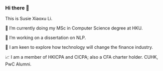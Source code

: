 ### Hi there 👋

<!--
**lxx-holmes/lxx-holmes** is a ✨ _special_ ✨ repository because its `README.md` (this file) appears on your GitHub profile.

Here are some ideas to get you started:

- 🔭 I’m currently working on ...
- 🌱 I’m currently learning ...
- 👯 I’m looking to collaborate on ...
- 🤔 I’m looking for help with ...
- 💬 Ask me about ...
- 📫 How to reach me: ...
- 😄 Pronouns: ...
- ⚡ Fun fact: ...
-->

This is Susie Xiaoxu Li.

🌱 I’m currently doing my MSc in Computer Science degree at HKU.

🔭 I’m working on a dissertation on NLP.

💬 I am keen to explore how technology will change the finance industry.

📈  I am a member of HKICPA and CICPA; also a CFA charter holder. CUHK, PwC Alumni.

